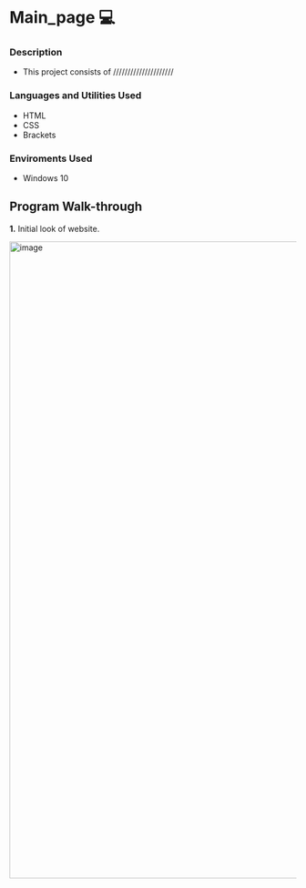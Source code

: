 # Main_page 💻
### Description
- This project consists of /////////////////////

### Languages and Utilities Used
- HTML
- CSS
- Brackets
### Enviroments Used
- Windows 10
## Program Walk-through
**1.**  Initial look of website.

<img width="1120" alt="image" src="https://user-images.githubusercontent.com/116442206/236880813-bb5cde7a-a089-4efc-a6dc-e08d312cdcc9.png">
